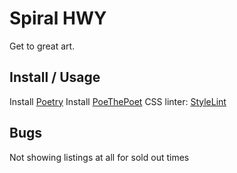 # Spiral HWY

Get to great art.

## Install / Usage

Install [Poetry](https://python-poetry.org/docs/#installation)
Install [PoeThePoet](https://pipx.pypa.io/stable/)
CSS linter: [StyleLint](https://stylelint.io/user-guide/get-started)

## Bugs

Not showing listings at all for sold out times
